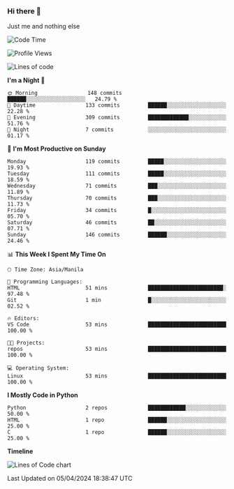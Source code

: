 ### Hi there 👋

Just me and nothing else


<!--START_SECTION:waka-->
![Code Time](http://img.shields.io/badge/Code%20Time-130%20hrs%2045%20mins-blue)

![Profile Views](http://img.shields.io/badge/Profile%20Views-0-blue)

![Lines of code](https://img.shields.io/badge/From%20Hello%20World%20I%27ve%20Written-1.3%20million%20lines%20of%20code-blue)

**I'm a Night 🦉** 

```text
🌞 Morning                148 commits         ██████░░░░░░░░░░░░░░░░░░░   24.79 % 
🌆 Daytime                133 commits         ██████░░░░░░░░░░░░░░░░░░░   22.28 % 
🌃 Evening                309 commits         █████████████░░░░░░░░░░░░   51.76 % 
🌙 Night                  7 commits           ░░░░░░░░░░░░░░░░░░░░░░░░░   01.17 % 
```
📅 **I'm Most Productive on Sunday** 

```text
Monday                   119 commits         █████░░░░░░░░░░░░░░░░░░░░   19.93 % 
Tuesday                  111 commits         █████░░░░░░░░░░░░░░░░░░░░   18.59 % 
Wednesday                71 commits          ███░░░░░░░░░░░░░░░░░░░░░░   11.89 % 
Thursday                 70 commits          ███░░░░░░░░░░░░░░░░░░░░░░   11.73 % 
Friday                   34 commits          █░░░░░░░░░░░░░░░░░░░░░░░░   05.70 % 
Saturday                 46 commits          ██░░░░░░░░░░░░░░░░░░░░░░░   07.71 % 
Sunday                   146 commits         ██████░░░░░░░░░░░░░░░░░░░   24.46 % 
```


📊 **This Week I Spent My Time On** 

```text
🕑︎ Time Zone: Asia/Manila

💬 Programming Languages: 
HTML                     51 mins             ████████████████████████░   97.48 % 
Git                      1 min               █░░░░░░░░░░░░░░░░░░░░░░░░   02.52 % 

🔥 Editors: 
VS Code                  53 mins             █████████████████████████   100.00 % 

🐱‍💻 Projects: 
repos                    53 mins             █████████████████████████   100.00 % 

💻 Operating System: 
Linux                    53 mins             █████████████████████████   100.00 % 
```

**I Mostly Code in Python** 

```text
Python                   2 repos             ████████████░░░░░░░░░░░░░   50.00 % 
HTML                     1 repo              ██████░░░░░░░░░░░░░░░░░░░   25.00 % 
C                        1 repo              ██████░░░░░░░░░░░░░░░░░░░   25.00 % 
```



**Timeline**

![Lines of Code chart](https://raw.githubusercontent.com/mauring55/mauring55/main/assets/bar_graph.png)


 Last Updated on 05/04/2024 18:38:47 UTC
<!--END_SECTION:waka-->
